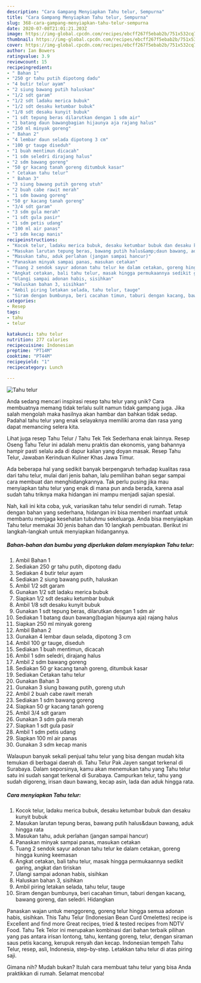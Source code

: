 ```yaml
---
description: "Cara Gampang Menyiapkan Tahu telur, Sempurna"
title: "Cara Gampang Menyiapkan Tahu telur, Sempurna"
slug: 368-cara-gampang-menyiapkan-tahu-telur-sempurna
date: 2020-07-08T21:01:21.203Z
image: https://img-global.cpcdn.com/recipes/ebcff267f5ebab2b/751x532cq70/tahu-telur-foto-resep-utama.jpg
thumbnail: https://img-global.cpcdn.com/recipes/ebcff267f5ebab2b/751x532cq70/tahu-telur-foto-resep-utama.jpg
cover: https://img-global.cpcdn.com/recipes/ebcff267f5ebab2b/751x532cq70/tahu-telur-foto-resep-utama.jpg
author: Ian Bowers
ratingvalue: 3.9
reviewcount: 15
recipeingredient:
- " Bahan 1"
- "250 gr tahu putih dipotong dadu"
- "4 butir telur ayam"
- "2 siung bawang putih haluskan"
- "1/2 sdt garam"
- "1/2 sdt ladaku merica bubuk"
- "1/2 sdt desaku ketumbar bubuk"
- "1/8 sdt desaku kunyit bubuk"
- "1 sdt tepung beras dilarutkan dengan 1 sdm air"
- "1 batang daun bawangbagian hijaunya aja rajang halus"
- "250 ml minyak goreng"
- " Bahan 2"
- "4 lembar daun selada dipotong 3 cm"
- "100 gr tauge diseduh"
- "1 buah mentimun dicacah"
- "1 sdm seledri dirajang halus"
- "2 sdm bawang goreng"
- "50 gr kacang tanah goreng ditumbuk kasar"
- " Cetakan tahu telur"
- " Bahan 3"
- "3 siung bawang putih goreng utuh"
- "2 buah cabe rawit merah"
- "1 sdm bawang goreng"
- "50 gr kacang tanah goreng"
- "3/4 sdt garam"
- "3 sdm gula merah"
- "1 sdt gula pasir"
- "1 sdm petis udang"
- "100 ml air panas"
- "3 sdm kecap manis"
recipeinstructions:
- "Kocok telur, ladaku merica bubuk, desaku ketumbar bubuk dan desaku kunyit bubuk"
- "Masukan larutan tepung beras, bawang putih halus&amp;daun bawang, aduk hingga rata"
- "Masukan tahu, aduk perlahan (jangan sampai hancur)"
- "Panaskan minyak sampai panas, masukan cetakan"
- "Tuang 2 sendok sayur adonan tahu telur ke dalam cetakan, goreng hingga kuning keemasan"
- "Angkat cetakan, bali tahu telur, masak hingga permukaannya sedikit garing, angkat dan tiriskan"
- "Ulangi sampai adonan habis, sisihkan"
- "Haluskan bahan 3, sisihkan"
- "Ambil piring letakan selada, tahu telur, tauge"
- "Siram dengan bumbunya, beri cacahan timun, taburi dengan kacang, bawang goreng, dan seledri. Hidangkan"
categories:
- Resep
tags:
- tahu
- telur

katakunci: tahu telur 
nutrition: 277 calories
recipecuisine: Indonesian
preptime: "PT14M"
cooktime: "PT44M"
recipeyield: "1"
recipecategory: Lunch

---
```



![Tahu telur](https://img-global.cpcdn.com/recipes/ebcff267f5ebab2b/751x532cq70/tahu-telur-foto-resep-utama.jpg)

Anda sedang mencari inspirasi resep tahu telur yang unik? Cara membuatnya memang tidak terlalu sulit namun tidak gampang juga. Jika salah mengolah maka hasilnya akan hambar dan bahkan tidak sedap. Padahal tahu telur yang enak selayaknya memiliki aroma dan rasa yang dapat memancing selera kita.

Lihat juga resep Tahu Telur / Tahu Tek Tek Sederhana enak lainnya. Resep Oseng Tahu Telur ini adalah menu praktis dan ekonomis, yang bahannya hampir pasti selalu ada di dapur kalian yang doyan masak. Resep Tahu Telur, Jawaban Kerinduan Kuliner Khas Jawa Timur.

Ada beberapa hal yang sedikit banyak berpengaruh terhadap kualitas rasa dari tahu telur, mulai dari jenis bahan, lalu pemilihan bahan segar sampai cara membuat dan menghidangkannya. Tak perlu pusing jika mau menyiapkan tahu telur yang enak di mana pun anda berada, karena asal sudah tahu triknya maka hidangan ini mampu menjadi sajian spesial.


Nah, kali ini kita coba, yuk, variasikan tahu telur sendiri di rumah. Tetap dengan bahan yang sederhana, hidangan ini bisa memberi manfaat untuk membantu menjaga kesehatan tubuhmu sekeluarga. Anda bisa menyiapkan Tahu telur memakai 30 jenis bahan dan 10 langkah pembuatan. Berikut ini langkah-langkah untuk menyiapkan hidangannya.

<!--inarticleads1-->

##### Bahan-bahan dan bumbu yang diperlukan dalam menyiapkan Tahu telur:

1. Ambil  Bahan 1
1. Sediakan 250 gr tahu putih, dipotong dadu
1. Sediakan 4 butir telur ayam
1. Sediakan 2 siung bawang putih, haluskan
1. Ambil 1/2 sdt garam
1. Gunakan 1/2 sdt ladaku merica bubuk
1. Siapkan 1/2 sdt desaku ketumbar bubuk
1. Ambil 1/8 sdt desaku kunyit bubuk
1. Gunakan 1 sdt tepung beras, dilarutkan dengan 1 sdm air
1. Sediakan 1 batang daun bawang(bagian hijaunya aja) rajang halus
1. Siapkan 250 ml minyak goreng
1. Ambil  Bahan 2
1. Gunakan 4 lembar daun selada, dipotong 3 cm
1. Ambil 100 gr tauge, diseduh
1. Sediakan 1 buah mentimun, dicacah
1. Ambil 1 sdm seledri, dirajang halus
1. Ambil 2 sdm bawang goreng
1. Sediakan 50 gr kacang tanah goreng, ditumbuk kasar
1. Sediakan  Cetakan tahu telur
1. Gunakan  Bahan 3
1. Gunakan 3 siung bawang putih, goreng utuh
1. Ambil 2 buah cabe rawit merah
1. Sediakan 1 sdm bawang goreng
1. Siapkan 50 gr kacang tanah goreng
1. Ambil 3/4 sdt garam
1. Gunakan 3 sdm gula merah
1. Siapkan 1 sdt gula pasir
1. Ambil 1 sdm petis udang
1. Siapkan 100 ml air panas
1. Gunakan 3 sdm kecap manis


Walaupun banyak sekali penjual tahu telur yang bisa dengan mudah kita temukan di berbagai daerah di. Tahu Telur Pak Jayen sangat terkenal di Surabaya. Dalam seporsinya, kamu akan menemukan tahu yang Tahu telur satu ini sudah sangat terkenal di Surabaya. Campurkan telur, tahu yang sudah digoreng, irisan daun bawang, kecap asin, lada dan aduk hingga rata. 

<!--inarticleads2-->

##### Cara menyiapkan Tahu telur:

1. Kocok telur, ladaku merica bubuk, desaku ketumbar bubuk dan desaku kunyit bubuk
1. Masukan larutan tepung beras, bawang putih halus&amp;daun bawang, aduk hingga rata
1. Masukan tahu, aduk perlahan (jangan sampai hancur)
1. Panaskan minyak sampai panas, masukan cetakan
1. Tuang 2 sendok sayur adonan tahu telur ke dalam cetakan, goreng hingga kuning keemasan
1. Angkat cetakan, bali tahu telur, masak hingga permukaannya sedikit garing, angkat dan tiriskan
1. Ulangi sampai adonan habis, sisihkan
1. Haluskan bahan 3, sisihkan
1. Ambil piring letakan selada, tahu telur, tauge
1. Siram dengan bumbunya, beri cacahan timun, taburi dengan kacang, bawang goreng, dan seledri. Hidangkan


Panaskan wajan untuk menggoreng, goreng telur hingga semua adonan habis, sisihkan. This Tahu Telur (Indonesian Bean Curd Omelettes) recipe is Excellent and find more Great recipes, tried &amp; tested recipes from NDTV Food. Tahu Tek Telor ini merupakan kombinasi dari bahan terbaik pilihan yang pas antara irisan lontong, tahu, kentang goreng, telur, dengan siraman saus petis kacang, kerupuk renyah dan kecap. Indonesian tempeh Tahu Telur, resep, asli, Indonesia, step-by-step. Letakkan tahu telur di atas piring saji. 

Gimana nih? Mudah bukan? Itulah cara membuat tahu telur yang bisa Anda praktikkan di rumah. Selamat mencoba!
